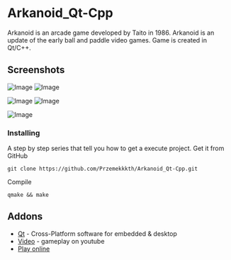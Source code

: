 # Arkanoid_Qt-Cpp
Arkanoid is an arcade game developed by Taito in 1986. Arkanoid is an update of the early ball and paddle video games. Game is created in Qt/C++.

## Screenshots
![Image](https://user-images.githubusercontent.com/28188300/171842752-840f60c3-c789-4761-94d2-bb2d39f9e694.png)
![Image](https://user-images.githubusercontent.com/28188300/171842755-b0d93e2d-3d9c-43c9-8b91-5d402101fbf3.png)

![Image](https://user-images.githubusercontent.com/28188300/171842757-82341c16-5edd-4664-8f68-fd2e07e95af5.png)
![Image](https://user-images.githubusercontent.com/28188300/171842759-6d715acb-86eb-462c-8aae-3785362af9f0.png)

![Image](https://user-images.githubusercontent.com/28188300/171842760-fb90a68a-181f-4aa0-924e-6723c948cf24.png)

### Installing
A step by step series  that tell you how to get a execute project.
Get it from GitHub
```
git clone https://github.com/Przemekkkth/Arkanoid_Qt-Cpp.git
```
Compile
```
qmake && make
```
## Addons
* [Qt](https://www.qt.io/) - Cross-Platform software for embedded & desktop
* [Video](https://youtu.be/8ak5AxXh-3U) - gameplay on youtube
* [Play online](https://przemekkkth.github.io/assets/games/arkanoid/index.html)
